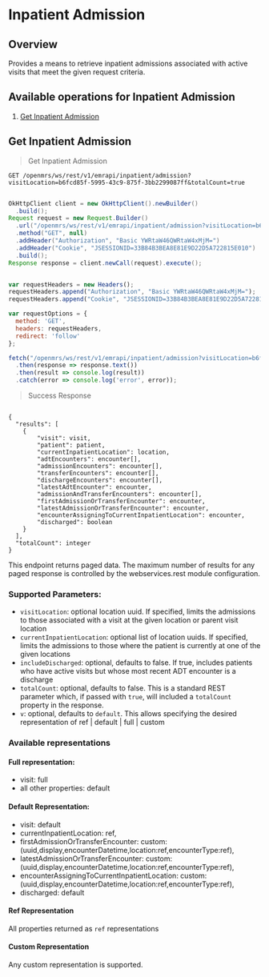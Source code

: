 # Inpatient Admission

## Overview
Provides a means to retrieve inpatient admissions associated with active visits that meet the given request criteria.

## Available operations for Inpatient Admission

1. [Get Inpatient Admission](#get-inpatient-admission)

## Get Inpatient Admission

> Get Inpatient Admission

```shell
GET /openmrs/ws/rest/v1/emrapi/inpatient/admission?visitLocation=b6fcd85f-5995-43c9-875f-3bb2299087ff&totalCount=true
```

```java

OkHttpClient client = new OkHttpClient().newBuilder()
  .build();
Request request = new Request.Builder()
  .url("/openmrs/ws/rest/v1/emrapi/inpatient/admission?visitLocation=b6fcd85f-5995-43c9-875f-3bb2299087ff&totalCount=true")
  .method("GET", null)
  .addHeader("Authorization", "Basic YWRtaW46QWRtaW4xMjM=")
  .addHeader("Cookie", "JSESSIONID=33B84B3BEA8E81E9D22D5A722815E010")
  .build();
Response response = client.newCall(request).execute();

```

```javascript

var requestHeaders = new Headers();
requestHeaders.append("Authorization", "Basic YWRtaW46QWRtaW4xMjM=");
requestHeaders.append("Cookie", "JSESSIONID=33B84B3BEA8E81E9D22D5A722815E010");

var requestOptions = {
  method: 'GET',
  headers: requestHeaders,
  redirect: 'follow'
};

fetch("/openmrs/ws/rest/v1/emrapi/inpatient/admission?visitLocation=b6fcd85f-5995-43c9-875f-3bb2299087ff&totalCount=true", requestOptions)
  .then(response => response.text())
  .then(result => console.log(result))
  .catch(error => console.log('error', error));

```

> Success Response

```response

{
  "results": [
    {
        "visit": visit,
        "patient": patient,
        "currentInpatientLocation": location,
        "adtEncounters": encounter[],
        "admissionEncounters": encounter[],
        "transferEncounters": encounter[],
        "dischargeEncounters": encounter[],
        "latestAdtEncounter": encounter,
        "admissionAndTransferEncounters": encounter[],
        "firstAdmissionOrTransferEncounter": encounter,
        "latestAdmissionOrTransferEncounter": encounter,
        "encounterAssigningToCurrentInpatientLocation": encounter,
        "discharged": boolean
    }
  ],
  "totalCount": integer
}
```

This endpoint returns paged data.  The maximum number of results for any paged response is controlled by the webservices.rest module configuration.

### Supported Parameters:

* `visitLocation`: optional location uuid.  If specified, limits the admissions to those associated with a visit at the given location or parent visit location
* `currentInpatientLocation`: optional list of location uuids.  If specified, limits the admissions to those where the patient is currently at one of the given locations
* `includeDischarged`: optional, defaults to false.  If true, includes patients who have active visits but whose most recent ADT encounter is a discharge
* `totalCount`: optional, defaults to false.  This is a standard REST parameter which, if passed with `true`, will included a `totalCount` property in the response.
* `v`: optional, defaults to `default`.  This allows specifying the desired representation of ref | default | full | custom

### Available representations

#### Full representation:

* visit: full
* all other properties: default

#### Default Representation:

* visit: default
* currentInpatientLocation: ref,
* firstAdmissionOrTransferEncounter: custom:(uuid,display,encounterDatetime,location:ref,encounterType:ref),
* latestAdmissionOrTransferEncounter: custom:(uuid,display,encounterDatetime,location:ref,encounterType:ref),
* encounterAssigningToCurrentInpatientLocation: custom:(uuid,display,encounterDatetime,location:ref,encounterType:ref),
* discharged: default

#### Ref Representation

All properties returned as `ref` representations

#### Custom Representation

Any custom representation is supported.